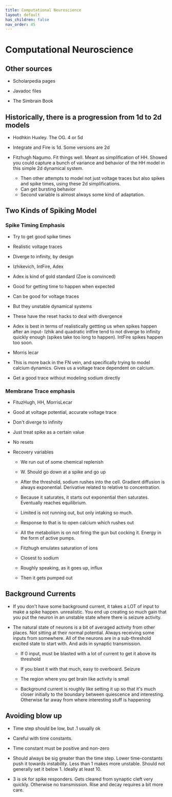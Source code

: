 ```yaml
---
title: Computational Neuroscience
layout: default
has_children: false
nav_order: 45
---
```


# Computational Neuroscience

## Other sources

* Scholarpedia pages

* Javadoc files

* The Simbrain Book

## Historically, there is a progression from 1d to 2d models

* Hodhkin Huxley. The OG.  4 or 5d

* Integrate and Fire is 1d. Some versions are 2d

* Fitzhugh Nagumo. Fit things well. Meant as simplification of HH. Showed you could capture a bunch of variance and behavior of the HH model in this simple 2d dynamical system.
    * Then other attempts to model not just voltage traces but also spikes and spike times, using these 2d simplifications.
    * Can get bursting behavior
    * Second variable is almost always some kind of adaptation.


## Two Kinds of Spiking Model

### Spike Timing Emphasis

* Try to get good spike times

* Realistic voltage traces

* Diverge to infinity, by design

* Izhikevich, IntFire, Adex

* Adex is kind of gold standard  (Zoe is convinced)

* Good for getting time to happen when expected

* Can be good for voltage traces

* But they unstable dynamical systems

* These have the reset hacks to deal with divergence

* Adex is best in terms of realistically gettting us when spikes happen after an input- Izhik and quadratic intfire tend to not diverge to infinity quickly enough (spikes take too long to happen). IntFire spikes happen too soon.

* Morris lecar

* This is more back in the FN vein, and specifically trying to model calcium dynamics. Gives us a voltage trace dependent on calcium. 

* Get a good trace without modeling sodium directly

###  Membrane Trace emphasis

* FituzHugh, HH, MorrisLecar

* Good at voltage potential, accurate voltage trace

* Don't diverge to infinity

* Just treat spike as a certain value

* No resets

* Recovery variables
    * We run out of some chemical replenish

    * W. Should go down at a spike and go up

    * After the threshold, sodium rushes into the cell.  Gradient diffusion is always exponential. Derivative related to relative to concentration.

    * Because it saturates, it starts out exponential then saturates. Eventually reaches equilibrium.

    * Limited is not running out, but only intaking so much.

    * Response to that is to open calcium which rushes out 

    * All the metabolism is on not firing the gun but cocking it. Energy in the form of active pumps.

    * Fitzhugh emulates saturation of ions

    * Closest to sodium

    * Roughly speaking, as it goes up, influx 

    * Then it gets pumped out

## Background Currents

* If you don't have some background current, it takes a LOT of input to make a spike happen. unrealistic. You end up creating so much gain that you put the neuron in an unstable state where there is seizure activity. 

* The natural state of neurons is a bit of averaged activity from other places. Not sitting at their normal potential. Always receiving some inputs from somewhere. All of the neurons are in a sub-threshold excited state to start with. And aids in synaptic transmission.
    * If 0 input, must be blasted with a lot of current to get it above its threshold

    * If you blast it with that much, easy to overboard.  Seizure

    * The region where you get brain like activity is small

    * Background current is roughly like setting it up so that it's much closer initially to the boundary between quiescence and interesting. Otherwise far away from where interesting stuff is happening

## Avoiding blow up

* Time step should be low, but .1 usually ok

* Careful with time constants.

* Time constant must be positive and non-zero

* Should always be sig greater than the time step. Lower time-constants push it towards instability. Less than 1 makes more unstable.  Should not generally set it below 1.   Ideally at least 10. 

* 3 is ok for spike responders. Gets cleared from synaptic cleft very quickly. Otherwise no transmission. Rise and decay requires a bit more care. 

